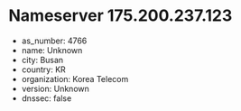 # Nameserver 175.200.237.123

* as_number: 4766
* name: Unknown
* city: Busan
* country: KR
* organization: Korea Telecom
* version: Unknown
* dnssec: false
